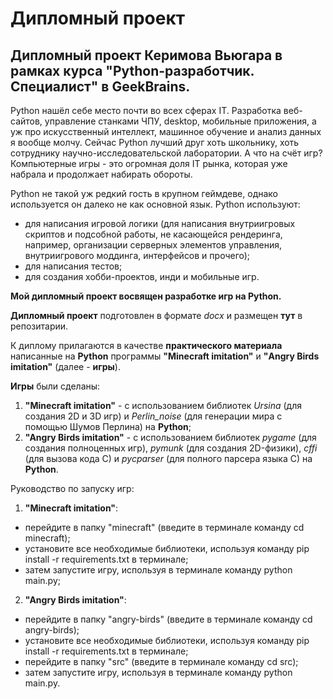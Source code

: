 # Дипломный проект

## **Дипломный проект Керимова Вьюгара** в рамках курса **"Python-разработчик. Специалист"** в **GeekBrains**.

Python нашёл себе место почти во всех сферах IT. Разработка веб-сайтов, управление станками ЧПУ, desktop, мобильные приложения, а уж про искусственный интеллект, машинное обучение и анализ данных я вообще молчу.  Сейчас Python лучший друг хоть школьнику, хоть сотруднику научно-исследовательской лаборатории. А что на счёт игр? Компьютерные игры - это огромная доля IT рынка, которая уже набрала и продолжает набирать обороты. 

Python не такой уж редкий гость в крупном геймдеве, однако используется он далеко не как основной язык. 
Python используют:
* для написания игровой логики (для написания внутриигровых скриптов и подсобной работы, не касающейся рендеринга, например, организации серверных элементов управления, внутриигрового моддинга, интерфейсов и прочего);
* для написания тестов;
* для создания хобби-проектов, инди и мобильные игр.

**Мой дипломный проект восвящен разработке игр на Python.**

**Дипломный проект** подготовлен в формате *docx* и размещен **тут** в репозитарии.

К диплому прилагаются в качестве **практического материала** написанные на **Python** программы **"Minecraft imitation"** и **"Angry Birds imitation"** (далее - **игры**).

**Игры** были сделаны:
1) **"Minecraft imitation"**  - с использованием библиотек *Ursina* (для создания 2D и 3D игр) и *Perlin_noise* (для генерации мира с помощью Шумов Перлина) на **Python**;
2) **"Angry Birds imitation"**  - с использованием библиотек *pygame* (для создания полноценных игр), *pymunk* (для создания 2D-физики), *cffi* (для вызова кода C) и *pycparser* (для полного парсера языка C) на **Python**.

Руководство по запуску игр:
1) **"Minecraft imitation"**:
- перейдите в папку "minecraft" (введите в терминале команду cd minecraft);
- установите все необходимые библиотеки, используя команду pip install -r requirements.txt в терминале;
- затем запустите игру, используя в терминале команду python main.py;
2) **"Angry Birds imitation"**:
- перейдите в папку "angry-birds" (введите в терминале команду cd angry-birds);
- установите все необходимые библиотеки, используя команду pip install -r requirements.txt в терминале;
- перейдите в папку "src" (введите в терминале команду cd src);
- затем запустите игру, используя в терминале команду python main.py.